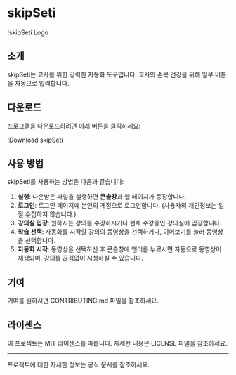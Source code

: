 # skipSeti

!skipSeti Logo

## 소개
skipSeti는 교사를 위한 강력한 자동화 도구입니다.
교사의 손목 건강을 위해 일부 버튼을 자동으로 입력합니다.

## 다운로드
프로그램을 다운로드하려면 아래 버튼을 클릭하세요:

!Download skipSeti

## 사용 방법
skipSeti를 사용하는 방법은 다음과 같습니다:

1. **실행**: 다운받은 파일을 실행하면 **콘솔창**과 웹 페이지가 등장합니다.
2. **로그인**: 로그인 페이지에 본인의 계정으로 로그인합니다. (사용자의 개인정보는 일절 수집하지 않습니다.)
3. **강의실 입장**: 원하시는 강의를 수강하시거나 현재 수강중인 강의실에 입장합니다.
4. **학습 선택**: 자동화를 시작할 강의의 동영상을 선택하거나, 이어보기를 눌러 동영상을 선택합니다.
5. **자동화 시작**: 동영상을 선택하신 후 콘솔창에 앤터를 누르시면 자동으로 동영상이 재생되며, 강의를 끊김없이 시청하실 수 있습니다.

## 기여
기여를 원하시면 CONTRIBUTING.md 파일을 참조하세요.

## 라이센스
이 프로젝트는 MIT 라이센스를 따릅니다. 자세한 내용은 LICENSE 파일을 참조하세요.

---

프로젝트에 대한 자세한 정보는 공식 문서를 참조하세요.
